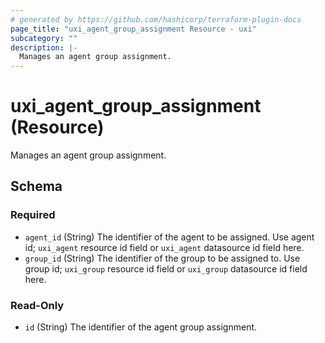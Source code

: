 ```yaml
---
# generated by https://github.com/hashicorp/terraform-plugin-docs
page_title: "uxi_agent_group_assignment Resource - uxi"
subcategory: ""
description: |-
  Manages an agent group assignment.
---
```


# uxi_agent_group_assignment (Resource)

Manages an agent group assignment.



<!-- schema generated by tfplugindocs -->
## Schema

### Required

- `agent_id` (String) The identifier of the agent to be assigned. Use agent id; `uxi_agent` resource id field or `uxi_agent` datasource id field here.
- `group_id` (String) The identifier of the group to be assigned to. Use group id; `uxi_group` resource id field or `uxi_group` datasource id field here.

### Read-Only

- `id` (String) The identifier of the agent group assignment.
